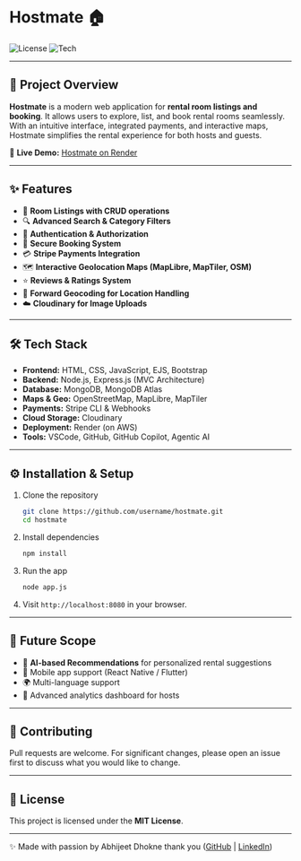 # Hostmate 🏠

![License](https://img.shields.io/badge/license-MIT-blue.svg)
![Tech](https://img.shields.io/badge/tech-MERN%20Stack-green)

---

## 🚀 Project Overview

**Hostmate** is a modern web application for **rental room listings and booking**. It allows users to explore, list, and book rental rooms seamlessly. With an intuitive interface, integrated payments, and interactive maps, Hostmate simplifies the rental experience for both hosts and guests.

🔗 **Live Demo:** [Hostmate on Render](https://hostmate-6org.onrender.com/)

---

## ✨ Features

* 🏡 **Room Listings with CRUD operations**
* 🔍 **Advanced Search & Category Filters**
* 🔐 **Authentication & Authorization**
* 📅 **Secure Booking System**
* 💳 **Stripe Payments Integration**
* 🗺️ **Interactive Geolocation Maps (MapLibre, MapTiler, OSM)**
* ⭐ **Reviews & Ratings System**
* 📍 **Forward Geocoding for Location Handling**
* ☁️ **Cloudinary for Image Uploads**

---

## 🛠️ Tech Stack

* **Frontend:** HTML, CSS, JavaScript, EJS, Bootstrap
* **Backend:** Node.js, Express.js (MVC Architecture)
* **Database:** MongoDB, MongoDB Atlas
* **Maps & Geo:** OpenStreetMap, MapLibre, MapTiler
* **Payments:** Stripe CLI & Webhooks
* **Cloud Storage:** Cloudinary
* **Deployment:** Render (on AWS)
* **Tools:** VSCode, GitHub, GitHub Copilot, Agentic AI

---

## ⚙️ Installation & Setup

1. Clone the repository

   ```bash
   git clone https://github.com/username/hostmate.git
   cd hostmate
   ```

2. Install dependencies

   ```bash
   npm install
   ```

3. Run the app

   ```bash
   node app.js
   ```

4. Visit `http://localhost:8080` in your browser.

---

## 🔮 Future Scope

* 🤖 **AI-based Recommendations** for personalized rental suggestions
* 📱 Mobile app support (React Native / Flutter)
* 🌍 Multi-language support
* 🧾 Advanced analytics dashboard for hosts

---

## 🤝 Contributing

Pull requests are welcome. For significant changes, please open an issue first to discuss what you would like to change.

---

## 📜 License

This project is licensed under the **MIT License**.

---

✨ Made with passion by Abhijeet Dhokne thank you ([GitHub](https://github.com/Abhijeet83193) | [LinkedIn](https://www.linkedin.com/in/abhijeet-dhokne-8644a32b3/))
